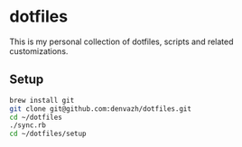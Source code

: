 # dotfiles

This is my personal collection of dotfiles, scripts and related customizations.

## Setup

```bash
brew install git
git clone git@github.com:denvazh/dotfiles.git
cd ~/dotfiles
./sync.rb
cd ~/dotfiles/setup
```
